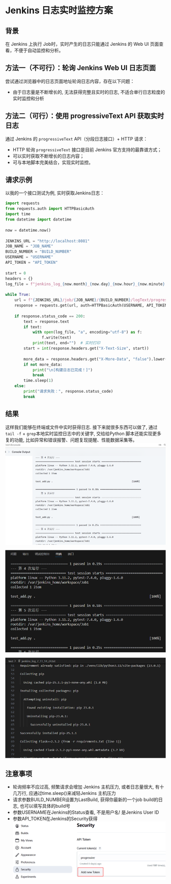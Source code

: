 # Jenkins 日志实时监控方案

## 背景

在 Jenkins 上执行 Job时，实时产生的日志只能通过 Jenkins 的 Web UI 页面查看，不便于自动监控和分析。

## 方法一（不可行）：轮询 Jenkins Web UI 日志页面

尝试通过浏览器中的日志页面地址轮询日志内容，存在以下问题：

- 由于日志量是不断增长的, 无法获得完整且实时的日志, 不适合单行日志粒度的实时监控和分析

## 方法二（可行）：使用 progressiveText API 获取实时日志

通过 Jenkins 的 `progressiveText` API（分段日志接口）+ HTTP 请求：

- HTTP 轮询 `progressiveText` 接口是目前 Jenkins 官方支持的最靠谱方式；
- 可以实时获取不断增长的日志内容；
- 可与本地脚本完美结合，实现实时监控。



## 请求示例

以我的一个接口测试为例, 实时获取Jenkins日志：
```python
import requests
from requests.auth import HTTPBasicAuth
import time
from datetime import datetime

now = datetime.now()

JENKINS_URL = "http://localhost:8081"
JOB_NAME = "JOB_NAME"
BUILD_NUMBER = "BUILD_NUMBER"
USERNAME = "USERNAME"
API_TOKEN = "API_TOKEN"  

start = 0
headers = {}
log_file = f"jenkins_log_{now.month}_{now.day}_{now.hour}_{now.minute}.txt"

while True:
    url = f"{JENKINS_URL}/job/{JOB_NAME}/{BUILD_NUMBER}/logText/progressiveText?start={start}"
    response = requests.get(url, auth=HTTPBasicAuth(USERNAME, API_TOKEN), headers=headers)

    if response.status_code == 200:
        text = response.text
        if text:
            with open(log_file, "a", encoding="utf-8") as f:
                f.write(text)
            print(text, end="")  # 实时打印
        start = int(response.headers.get("X-Text-Size", start))

        more_data = response.headers.get("X-More-Data", "false").lower() == "true"
        if not more_data:
            print("\n[构建日志已完成！]")
            break
        time.sleep(1)
    else:
        print("请求失败：", response.status_code)
        break

```

## 结果
这样我们能够在终端或文件中实时获得日志. 接下来就很多东西可以做了, 通过 `tail -f` + `grep`本地实时监控日志中的关键字, 交给给Python 脚本还能实现更多复的功能, 比如异常和错误报警、问题复现提醒、性能数据采集等。
![](console.png)

![](terminal.png)

![](log.png)



## 注意事项

- 轮询频率不应过高, 频繁请求会增加 Jenkins 主机压力, 或者日志量很大, 有十几万行, 应通过time.sleep()来减轻Jenkins 主机压力
- 请求参数BUILD_NUMBER设置为LastBuild, 获得你最新的一个job build的日志, 也可以填写具体的build号
- 参数USERNAME在Jenkins的Status查看, 不是用户名! 是Jenkins User ID
- 参数API_TOKEN在Jenkins的Security获得
![](token.png)


